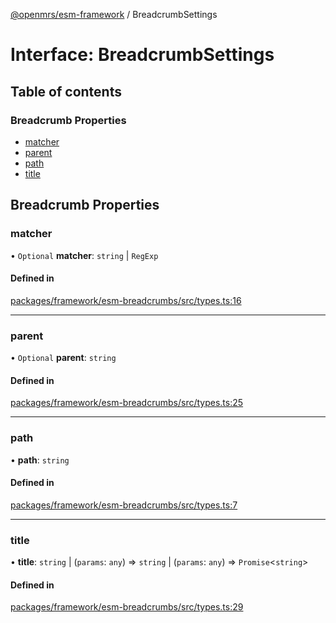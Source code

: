 [@openmrs/esm-framework](../API.md) / BreadcrumbSettings

# Interface: BreadcrumbSettings

## Table of contents

### Breadcrumb Properties

- [matcher](BreadcrumbSettings.md#matcher)
- [parent](BreadcrumbSettings.md#parent)
- [path](BreadcrumbSettings.md#path)
- [title](BreadcrumbSettings.md#title)

## Breadcrumb Properties

### matcher

• `Optional` **matcher**: `string` \| `RegExp`

#### Defined in

[packages/framework/esm-breadcrumbs/src/types.ts:16](https://github.com/openmrs/openmrs-esm-core/blob/main/packages/framework/esm-breadcrumbs/src/types.ts#L16)

___

### parent

• `Optional` **parent**: `string`

#### Defined in

[packages/framework/esm-breadcrumbs/src/types.ts:25](https://github.com/openmrs/openmrs-esm-core/blob/main/packages/framework/esm-breadcrumbs/src/types.ts#L25)

___

### path

• **path**: `string`

#### Defined in

[packages/framework/esm-breadcrumbs/src/types.ts:7](https://github.com/openmrs/openmrs-esm-core/blob/main/packages/framework/esm-breadcrumbs/src/types.ts#L7)

___

### title

• **title**: `string` \| (`params`: `any`) => `string` \| (`params`: `any`) => `Promise`<`string`\>

#### Defined in

[packages/framework/esm-breadcrumbs/src/types.ts:29](https://github.com/openmrs/openmrs-esm-core/blob/main/packages/framework/esm-breadcrumbs/src/types.ts#L29)
